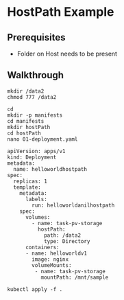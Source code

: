 # HostPath Example 

## Prerequisites 

  * Folder on Host needs to be present

## Walkthrough 

```
mkdir /data2
chmod 777 /data2
```

```
cd
mkdir -p manifests
cd manifests
mkdir hostPath
cd hostPath
nano 01-deployment.yaml
```

```
apiVersion: apps/v1
kind: Deployment
metadata:
  name: helloworldhostpath
spec:
  replicas: 1
  template:
    metadata:
      labels:
        run: helloworldanilhostpath
    spec:
      volumes:
        - name: task-pv-storage
          hostPath:
            path: /data2
            type: Directory
      containers:
      - name: helloworldv1
        image: nginx
        volumeMounts:
         - name: task-pv-storage
           mountPath: /mnt/sample

```

```
kubectl apply -f . 
```
